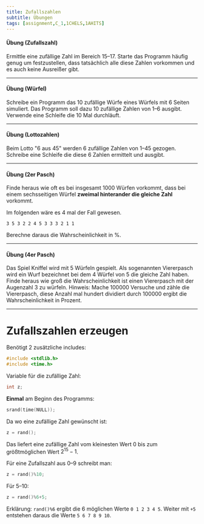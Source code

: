 ```yaml
---
title: Zufallszahlen 
subtitle: Übungen
tags: [assignment,C_1,1CHELS,1AHITS]
---
```


#### Übung (Zufallszahl)

Ermittle eine zufällige Zahl im Bereich 15–17. Starte das Programm häufig genug um festzustellen, dass tatsächlich alle diese Zahlen vorkommen und es auch keine Ausreißer gibt.

---

#### Übung (Würfel)

Schreibe ein Programm das 10 zufällige Würfe eines Würfels mit 6 Seiten simuliert. Das Programm soll dazu 10 zufällige Zahlen von 1–6 ausgibt. Verwende eine Schleife die 10 Mal durchläuft.

---

#### Übung (Lottozahlen)

Beim Lotto "6 aus 45" werden 6 zufällige Zahlen von 1–45 gezogen. Schreibe eine Schleife die diese 6 Zahlen ermittelt und ausgibt.

---

#### Übung (2er Pasch)

Finde heraus wie oft es bei insgesamt 1000 Würfen vorkommt, dass bei einem sechsseitigen Würfel **zweimal hinterander die gleiche Zahl** vorkommt. 

Im folgenden wäre es 4 mal der Fall gewesen.

```
3 5 3 2 2 4 5 3 3 3 2 1 1
```

Berechne daraus die Wahrscheinlichkeit in %.

---

#### Übung (4er Pasch)

Das Spiel Kniffel wird mit 5 Würfeln gespielt. Als sogenannten Viererpasch wird ein Wurf bezeichnet bei dem 4 Würfel von 5 die gleiche Zahl haben. Finde heraus wie groß die Wahrscheinlichkeit ist einen Viererpasch mit der Augenzahl 3 zu würfeln. Hinweis: Mache 100000 Versuche und zähle die Viererpasch, diese Anzahl mal hundert dividiert durch 100000 ergibt die Wahrscheinlichkeit in Prozent.

---



# Zufallszahlen erzeugen

Benötigt 2 zusätzliche includes:


```c
#include <stdlib.h>
#include <time.h>
```

Variable für die zufällige Zahl:


```c
int z;
```

**Einmal** am Beginn des Programms:


```c
srand(time(NULL));
```

Da wo eine zufällige Zahl gewünscht ist:


```c
z = rand();
```

Das liefert eine zufällige Zahl vom kleinesten Wert 0 bis zum größtmöglichen Wert $2^{15}-1$.

Für eine Zufallszahl aus 0–9 schreibt man:


```c
z = rand()%10;
```

Für 5–10:

```c
z = rand()%6+5;
```

Erklärung: `rand()%6` ergibt die 6 möglichen Werte `0 1 2 3 4 5`. Weiter mit `+5` entstehen daraus die Werte `5 6 7 8 9 10`.

